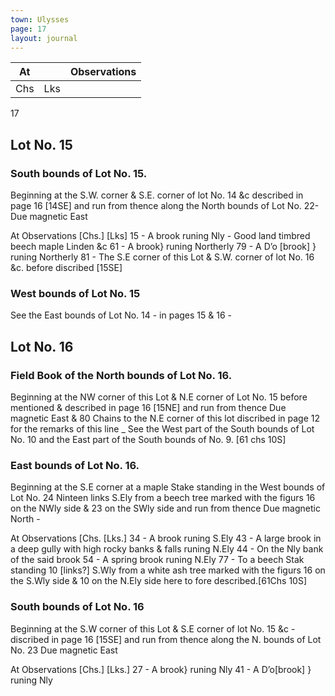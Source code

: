 ```yaml
---
town: Ulysses
page: 17
layout: journal
---
```


| At |    | Observations |
| -- | -- | ------------ |
| Chs | Lks | |

17
## Lot No. 15
### South bounds of Lot No. 15.
Beginning at the S.W. corner & S.E. corner of lot No. 14 &c described in page 16 [14SE] and run from thence along the North bounds of Lot No. 22-
Due magnetic East

At          Observations
[Chs.]  [Lks]
15  -  A brook runing Nly - Good land timbred beech maple Linden &c
61  -  A brook} runing Northerly
79  -  A D’o [brook] } runing Northerly
81  -  The S.E corner of this Lot & S.W. corner of lot No. 16 &c. before discribed [15SE]

### West bounds of Lot No. 15
See the East bounds of Lot No. 14 - in pages 15 & 16 -

## Lot No. 16
### Field Book of the North bounds of Lot No. 16.
Beginning at the NW corner of this Lot & N.E corner of Lot No. 15 before mentioned & described in page
 16 [15NE] and run from thence Due magnetic East & 80 Chains to the N.E corner of this lot discribed in page 12 for the remarks of this line _ See the West part of the South bounds of Lot No. 10 and the East part of the South bounds of No. 9. [61 chs 10S] 

### East bounds of Lot No. 16.
Beginning at the S.E corner at a maple Stake standing in the West bounds of Lot No. 24 Ninteen links
 S.Ely from a beech tree marked with the figurs 16 on the NWly side & 23 on the SWly side and run from thence Due magnetic North -

At          Observations
[Chs.  [Lks.]
34  -  A brook runing S.Ely
43  -  A large brook in a deep gully with high rocky banks & falls runing N.Ely
44  -  On the Nly bank of the said brook
54  -  A spring brook runing N.Ely
77  -  To a beech Stak standing 10 [links?] S.Wly from a white ash tree marked with the figurs 16 on
 the S.Wly side & 10 on the N.Ely side here to fore described.[61Chs 10S]

### South bounds of Lot No. 16
Beginning at the S.W corner of this Lot & S.E corner of lot No. 15 &c - discribed in page 16 [15SE] and run from thence along the N. bounds of Lot No. 23
Due magnetic East

At          Observations
[Chs.]  [Lks.]
27  -  A brook} runing Nly
41  -  A D’o[brook] }  runing Nly